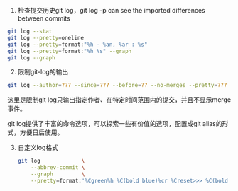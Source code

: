 1. 检查提交历史git log，git log -p can see the imported differences between commits
  ```bash
  git log --stat
  git log --pretty=oneline
  git log --pretty=format:"%h - %an, %ar : %s"
  git log --pretty=format:"%h %s" --graph
  git log --graph
  ```

2. 限制git-log的输出

  ```bash
  git log --author=??? --since=??? --before=?? --no-merges --pretty=???
  ```

  这里是限制git log只输出指定作者、在特定时间范围内的提交，并且不显示merge事件。

  git log提供了丰富的命令选项，可以探索一些有价值的选项，配置成git alias的形式，方便日后使用。


3. 自定义log格式

	```bash
	git log 			\
		--abbrev-commit \
		--graph 		\
		--pretty=format:'%Cgreen%h %C(bold blue)%cr %Creset>>> %C(bold yellow)%<(78,trunc)%s %Creset<<< %Cred<%an>%Creset'
	```

   